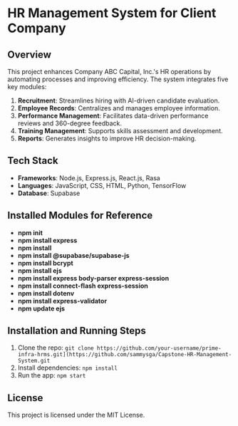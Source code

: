 # HR Management System for Client Company 

## Overview

This project enhances Company ABC Capital, Inc.'s HR operations by automating processes and improving efficiency. The system integrates five key modules:

1. **Recruitment**: Streamlines hiring with AI-driven candidate evaluation.
2. **Employee Records**: Centralizes and manages employee information.
3. **Performance Management**: Facilitates data-driven performance reviews and 360-degree feedback.
4. **Training Management**: Supports skills assessment and development.
5. **Reports**: Generates insights to improve HR decision-making.


## Tech Stack

- **Frameworks**: Node.js, Express.js, React.js, Rasa
- **Languages**: JavaScript, CSS, HTML, Python, TensorFlow
- **Database**: Supabase

## Installed Modules for Reference
- **npm init**
- **npm install express**
- **npm install**
- **npm install @supabase/supabase-js**
- **npm install bcrypt**
- **npm install ejs**
- **npm install express body-parser express-session**
- **npm install connect-flash express-session**
- **npm install dotenv**
- **npm install express-validator**
- **npm update ejs**





## Installation and Running Steps

1. Clone the repo: `git clone https://github.com/your-username/prime-infra-hrms.git](https://github.com/sammysga/Capstone-HR-Management-System.git`
2. Install dependencies: `npm install`
3. Run the app: `npm start`

## License

This project is licensed under the MIT License.
